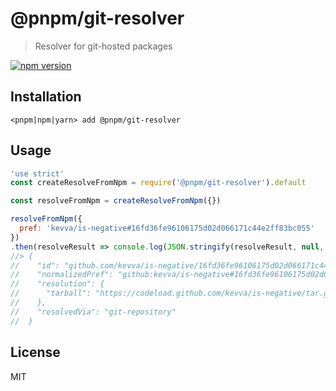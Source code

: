 # @pnpm/git-resolver

> Resolver for git-hosted packages

<!--@shields('npm')-->
[![npm version](https://img.shields.io/npm/v/@pnpm/git-resolver.svg)](https://www.npmjs.com/package/@pnpm/git-resolver)
<!--/@-->

## Installation

```
<pnpm|npm|yarn> add @pnpm/git-resolver
```

## Usage

<!--@example('./example.js')-->
```js
'use strict'
const createResolveFromNpm = require('@pnpm/git-resolver').default

const resolveFromNpm = createResolveFromNpm({})

resolveFromNpm({
  pref: 'kevva/is-negative#16fd36fe96106175d02d066171c44e2ff83bc055'
})
.then(resolveResult => console.log(JSON.stringify(resolveResult, null, 2)))
//> {
//    "id": "github.com/kevva/is-negative/16fd36fe96106175d02d066171c44e2ff83bc055",
//    "normalizedPref": "github:kevva/is-negative#16fd36fe96106175d02d066171c44e2ff83bc055",
//    "resolution": {
//      "tarball": "https://codeload.github.com/kevva/is-negative/tar.gz/16fd36fe96106175d02d066171c44e2ff83bc055"
//    },
//    "resolvedVia": "git-repository"
//  }
```
<!--/@-->

## License

MIT
